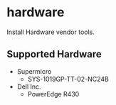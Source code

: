 # hardware

Install Hardware vendor tools.

## Supported Hardware
  * Supermicro
    * SYS-1019GP-TT-02-NC24B
  * Dell Inc.
    * PowerEdge R430
